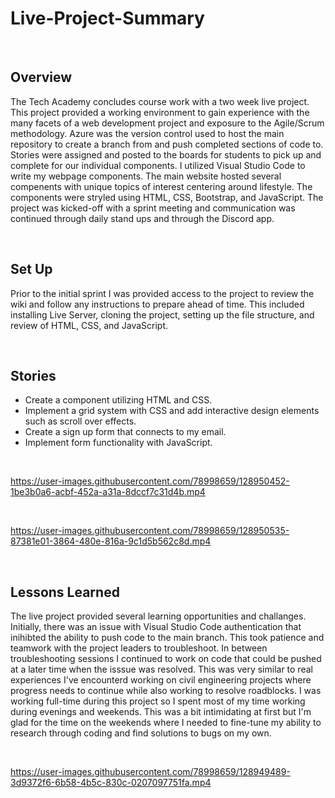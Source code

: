 # Live-Project-Summary

<br>

## Overview

The Tech Academy concludes course work with a two week live project. This project provided a working environment to gain experience with the many facets of a web development project and exposure to the Agile/Scrum methodology. Azure was the version control used to host the main repository to create a branch from and push completed sections of code to. Stories were assigned and posted to the boards for students to pick up and complete for our individual components. I utilized Visual Studio Code to write my webpage components. The main website hosted several compenents with unique topics of interest centering around lifestyle. The components were stryled using HTML, CSS, Bootstrap, and JavaScript. The project was kicked-off with a sprint meeting and communication was continued through daily stand ups and through the Discord app. 

<br>

## Set Up

Prior to the initial sprint I was provided access to the project to review the wiki and follow any instructions to prepare ahead of time. This included installing Live Server, cloning the project, setting up the file structure, and review of HTML, CSS, and JavaScript.

<br>

## Stories
- Create a component utilizing HTML and CSS.
- Implement a grid system with CSS and add interactive design elements such as scroll over effects.
- Create a sign up form that connects to my email.
- Implement form functionality with JavaScript.

<br>

https://user-images.githubusercontent.com/78998659/128950452-1be3b0a6-acbf-452a-a31a-8dccf7c31d4b.mp4

<br>

https://user-images.githubusercontent.com/78998659/128950535-87381e01-3864-480e-816a-9c1d5b562c8d.mp4

<br>

## Lessons Learned

The live project provided several learning opportunities and challanges. Initially, there was an issue with Visual Studio Code authentication that inihibted the ability to push
code to the main branch. This took patience and teamwork with the project leaders to troubleshoot. In between troubleshooting sessions I continued to work on code that could
be pushed at a later time when the isssue was resolved. This was very similar to real experiences I've encounterd working on civil engineering projects where progress needs to
continue while also working to resolve roadblocks. I was working full-time during this project so I spent most of my time working during evenings and weekends. This was a bit intimidating at first but I'm glad for the time on the weekends where I needed to fine-tune my ability to research through coding and find solutions to bugs on my own. 

<br>

https://user-images.githubusercontent.com/78998659/128949489-3d9372f6-6b58-4b5c-830c-0207097751fa.mp4
